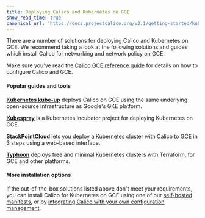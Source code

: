 ```yaml
---
title: Deploying Calico and Kubernetes on GCE
show_read_time: true
canonical_url: 'https://docs.projectcalico.org/v3.1/getting-started/kubernetes/installation/gce'
---
```


There are a number of solutions for deploying Calico and Kubernetes on GCE.  We recommend taking
a look at the following solutions and guides which install Calico for networking and network policy on GCE.

Make sure you've read the [Calico GCE reference guide][gce-reference] for details on how to configure Calico and GCE.

#### Popular guides and tools

**[Kubernetes kube-up][kube-up]** deploys Calico on GCE using the same underlying open-source infrastructure as Google's GKE platform.

**[Kubespray][kubespray]** is a Kubernetes incubator project for deploying Kubernetes on GCE.

**[StackPointCloud][stackpoint]** lets you deploy a Kubernetes cluster with Calico to GCE in 3 steps using a web-based interface.

**[Typhoon][typhoon]** deploys free and minimal Kubernetes clusters with Terraform, for GCE and other platforms.

#### More installation options

If the out-of-the-box solutions listed above don't meet your requirements, you can install Calico for Kubernetes
on GCE using one of our [self-hosted manifests][self-hosted], or by [integrating Calico with your own configuration management][integration-guide].

[kube-up]: http://kubernetes.io/docs/getting-started-guides/network-policy/calico/
[kubespray]: https://github.com/kubernetes-incubator/kubespray
[stackpoint]: https://stackpoint.io/#/
[typhoon]: https://typhoon.psdn.io/

[self-hosted]: hosted
[integration-guide]: integration

[gce-reference]: {{site.baseurl}}/{{page.version}}/reference/public-cloud/gce
